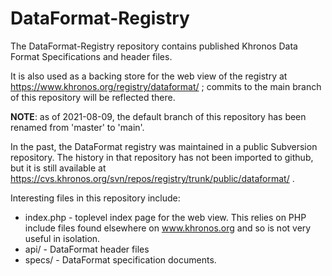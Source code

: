 # DataFormat-Registry

The DataFormat-Registry repository contains published Khronos Data Format
Specifications and header files.

It is also used as a backing store for the web view of the registry at
https://www.khronos.org/registry/dataformat/ ; commits to the main branch of this
repository will be reflected there.

**NOTE**: as of 2021-08-09, the default branch of this repository has
been renamed from 'master' to 'main'.

In the past, the DataFormat registry was maintained in a public Subversion
repository. The history in that repository has not been imported to github,
but it is still available at
https://cvs.khronos.org/svn/repos/registry/trunk/public/dataformat/ .

Interesting files in this repository include:

* index.php - toplevel index page for the web view. This relies on PHP
  include files found elsewhere on www.khronos.org and so is not very useful
  in isolation.
* api/ - DataFormat header files
* specs/ - DataFormat specification documents.

